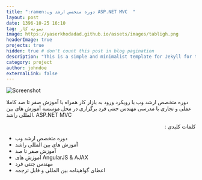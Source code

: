 ```yaml
---
title: ":ramen:دوره متخصص ارشد وب ASP.NET MVC  "
layout: post
date: 1396-10-25 16:10
tag: نمونه کار
image: https://yaserkhodadad.github.io/assets/images/tabligh.png
headerImage: true
projects: true
hidden: true # don't count this post in blog pagination
description: "This is a simple and minimalist template for Jekyll for those who likes to eat noodles."
category: project
author: johndoe
externalLink: false
---
```


![Screenshot](https://yaserkhodadad.github.io/assets/port/p5.png)


<p style="direction:rtl">

دوره متخصص ارشد وب با رویکرد ورود به بازار کار همراه با آموزش صفر تا صد کاملا عملی و تجاری با مدرسی مهندس جنتی فرد برگزاری در محل موسسه آموزش های بین المللی راشد. ASP.NET MVC 

</p>

<p style="direction:rtl">
کلمات کلیدی :<br/>

-  دوره متخصص ارشد وب <br/>
- آموزش های بین المللی راشد <br/>
- آموزش صفر تا صد  <br/>
- آموزش های AngularJS & AJAX <br/>
- مهندس جنتی فرد <br/>
-   اعطای گواهینامه بین المللی و قابل ترجمه<br/>
</p>
